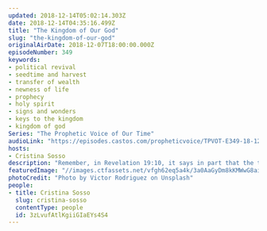 ```yaml
---
updated: 2018-12-14T05:02:14.303Z
date: 2018-12-14T04:35:16.499Z
title: "The Kingdom of Our God"
slug: "the-kingdom-of-our-god"
originalAirDate: 2018-12-07T18:00:00.000Z
episodeNumber: 349
keywords:
- political revival
- seedtime and harvest
- transfer of wealth
- newness of life
- prophecy
- holy spirit
- signs and wonders
- keys to the kingdom
- kingdom of god
Series: "The Prophetic Voice of Our Time"
audioLink: "https://episodes.castos.com/propheticvoice/TPVOT-E349-18-12-08-09-The-Kingdom-of-Our-God.mp3"
hosts:
- Cristina Sosso
description: "Remember, in Revelation 19:10, it says in part that the testimony of our Lord Jesus Christ is the spirit of prophecy. So every time a prophecy is released, the front and center is our Lord Jesus Christ. So much is happening. The Holy Spirit is on the move and what He does right now is breathtaking and what He's about to do for the rest of the year and 2019 and beyond are breathtaking. Here in the United States of America we are experiencing harvest and this glorious harvest will go beyond 2019. The seeds Christians in the United States sowed all over the world by preaching the gospel in power and making disciples, even the seeds of our pioneers who have gone before us, the martyrs, and since we are now members of the household of God, we will reap bountiful harvest because of their obedience, because of their seeds, of course you add that to our seeds all over the world. So in spite of us, in spite of what is going on in the country, the political revival will continue... \n"
featuredImage: "//images.ctfassets.net/vfgh62eq5a4k/3a0AaGyDm8kKMWwG8aiWu8/54731cf6764b7641dbc0c02db30da9bc/victor-rodriguez-726159-unsplash.jpg"
photoCredit: "Photo by Victor Rodriguez on Unsplash"
people:
- title: Cristina Sosso
  slug: cristina-sosso
  contentType: people
  id: 3zLvufAtlKgiiGIaEYs4S4
---
```

